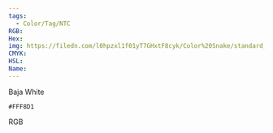 ```yaml
---
tags:
  - Color/Tag/NTC
RGB:
Hex:
img: https://filedn.com/l0hpzxl1f01yT7GHxtF8cyk/Color%20Snake/standard_csv_to_svg//FFF8D1.svg
CMYK:
HSL:
Name:
---
```

Baja White
```palette
#FFF8D1
```
RGB
